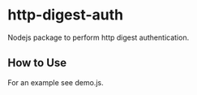 http-digest-auth
================

Nodejs package to perform http digest authentication.

How to Use
----------

For an example see demo.js.

